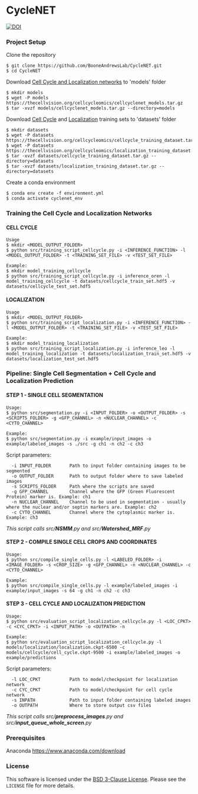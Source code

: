 # CycleNET
[![DOI](https://zenodo.org/badge/658895858.svg)](https://zenodo.org/doi/10.5281/zenodo.10998620)


### Project Setup

Clone the repository
```
$ git clone https://github.com/BooneAndrewsLab/CycleNET.git
$ cd CycleNET
```

Download [Cell Cycle and Localization networks][cellcyclenet_models] to 'models' folder
```
$ mkdir models
$ wget -P models https://thecellvision.org/cellcycleomics/cellcyclenet_models.tar.gz
$ tar -xvzf models/cellcyclenet_models.tar.gz --directory=models
```

Download [Cell Cycle][cellcycle_training_dataset] and [Localization][localization_training_dataset] training sets to 'datasets' folder
```
$ mkdir datasets
$ wget -P datasets https://thecellvision.org/cellcycleomics/cellcycle_training_dataset.tar.gz
$ wget -P datasets https://thecellvision.org/cellcycleomics/localization_training_dataset.tar.gz
$ tar -xvzf datasets/cellcycle_training_dataset.tar.gz --directory=datasets
$ tar -xvzf datasets/localization_training_dataset.tar.gz --directory=datasets
```

Create a conda environment
```
$ conda env create -f environment.yml
$ conda activate cyclenet_env
```

### Training the Cell Cycle and Localization Networks

#### CELL CYCLE

```
Usage
$ mkdir <MODEL_OUTPUT_FOLDER>
$ python src/training_script_cellcycle.py -i <INFERENCE_FUNCTION> -l <MODEL_OUTPUT_FOLDER> -t <TRAINING_SET_FILE> -v <TEST_SET_FILE>

Example:
$ mkdir model_training_cellcycle
$ python src/training_script_cellcycle.py -i inference_oren -l model_training_cellcycle -t datasets/cellcycle_train_set.hdf5 -v datasets/cellcycle_test_set.hdf5
```

#### LOCALIZATION

```
Usage
$ mkdir <MODEL_OUTPUT_FOLDER>
$ python src/training_script_localization.py -i <INFERENCE_FUNCTION> -l <MODEL_OUTPUT_FOLDER> -t <TRAINING_SET_FILE> -v <TEST_SET_FILE>

Example:
$ mkdir model_training_localization
$ python src/training_script_localization.py -i inference_leo -l model_training_localization -t datasets/localization_train_set.hdf5 -v datasets/localization_test_set.hdf5
```

### Pipeline: Single Cell Segmentation + Cell Cycle and Localization Prediction

#### STEP 1 - SINGLE CELL SEGMENTATION
```
Usage: 
$ python src/segmentation.py -i <INPUT_FOLDER> -o <OUTPUT_FOLDER> -s <SCRIPTS_FOLDER> -g <GFP_CHANNEL> -n <NUCLEAR_CHANNEL> -c <CYTO_CHANNEL>

Example:
$ python src/segmentation.py -i example/input_images -o example/labeled_images -s ./src -g ch1 -n ch2 -c ch3
```

Script parameters:
```
  -i INPUT_FOLDER       Path to input folder containing images to be segmented
  -o OUTPUT_FOLDER      Path to output folder where to save labeled images
  -s SCRIPTS_FOLDER     Path where the scripts are saved
  -g GFP_CHANNEL        Channel where the GFP (Green Fluorescent Protein) marker is. Example: ch1
  -n NUCLEAR_CHANNEL    Channel to be used in segmentation - usually where the nuclear and/or septin markers are. Example: ch2
  -c CYTO_CHANNEL       Channel where the cytoplasmic marker is. Example: ch3
```

_This script calls src/**NSMM**.py and src/**Watershed_MRF**.py_


#### STEP 2 - COMPILE SINGLE CELL CROPS AND COORDINATES
```
Usage: 
$ python src/compile_single_cells.py -l <LABELED_FOLDER> -i <IMAGE_FOLDER> -s <CROP_SIZE> -g <GFP_CHANNEL> -n <NUCLEAR_CHANNEL> -c <CYTO_CHANNEL>

Example:
$ python src/compile_single_cells.py -l example/labeled_images -i example/input_images -s 64 -g ch1 -n ch2 -c ch3
```

#### STEP 3 - CELL CYCLE AND LOCALIZATION PREDICTION

```
Usage:
$ python src/evaluation_script_localization_cellcycle.py -l <LOC_CPKT> -c <CYC_CPKT> -i <INPUT_PATH> -o <OUTPATH> -n

Example:
$ python src/evaluation_script_localization_cellcycle.py -l models/localization/localization.ckpt-6500 -c models/cellcycle/cell_cycle.ckpt-9500 -i example/labeled_images -o example/predictions
```

Script parameters:
```
  -l LOC_CPKT           Path to model/checkpoint for localization network
  -c CYC_CPKT           Path to model/checkpoint for cell cycle network
  -s INPATH             Path to input folder containing labeled images
  -o OUTPATH            Where to store output csv files
```
_This script calls src/**preprocess_images**.py and src/**input_queue_whole_screen**.py_

### Prerequisites
Anaconda https://www.anaconda.com/download

### License
This software is licensed under the [BSD 3-Clause License][BSD3]. Please see the 
``LICENSE`` file for more details.

[cellcyclenet_models]: https://thecellvision.org/cellcycleomics/cyclenet_models.tar.gz
[cellcycle_training_dataset]: https://thecellvision.org/cellcycleomics/cellcycle_training_dataset.tar.gz
[localization_training_dataset]: https://thecellvision.org/cellcycleomics/localization_training_dataset.tar.gz
[BSD3]: https://opensource.org/license/bsd-3-clause